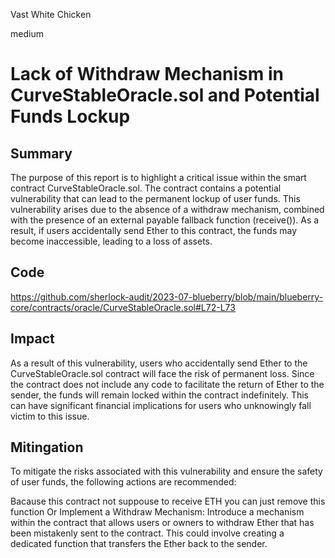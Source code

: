 Vast White Chicken

medium

# Lack of Withdraw Mechanism in CurveStableOracle.sol and Potential Funds Lockup
## Summary

The purpose of this report is to highlight a critical issue within the smart contract CurveStableOracle.sol. The contract contains a potential vulnerability that can lead to the permanent lockup of user funds. This vulnerability arises due to the absence of a withdraw mechanism, combined with the presence of an external payable fallback function (receive()). As a result, if users accidentally send Ether to this contract, the funds may become inaccessible, leading to a loss of assets.

## Code 
https://github.com/sherlock-audit/2023-07-blueberry/blob/main/blueberry-core/contracts/oracle/CurveStableOracle.sol#L72-L73

## Impact

As a result of this vulnerability, users who accidentally send Ether to the CurveStableOracle.sol contract will face the risk of permanent loss. Since the contract does not include any code to facilitate the return of Ether to the sender, the funds will remain locked within the contract indefinitely. This can have significant financial implications for users who unknowingly fall victim to this issue.

## Mitingation

To mitigate the risks associated with this vulnerability and ensure the safety of user funds, the following actions are recommended:

Bacause this contract not suppouse to receive ETH you can just remove this function 
Or
Implement a Withdraw Mechanism: Introduce a mechanism within the contract that allows users  or owners to withdraw Ether that has been mistakenly sent to the contract. This could involve creating a dedicated function that transfers the Ether back to the sender.

